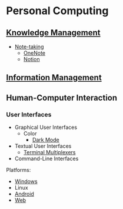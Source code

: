 # Personal Computing
## [Knowledge Management](Knowledge%20Management/README.md)
- [Note-taking](Knowledge%20Management/Note-taking/README.md)
  - [OneNote](Knowledge%20Management/Note-taking/OneNote/README.md)
  - [Notion](Knowledge%20Management/Note-taking/Notion/README.md)

## [Information Management](Information%20Management/README.md)

## Human-Computer Interaction
### User Interfaces
- Graphical User Interfaces
  - Color
    - [Dark Mode](UI/GUI/Color/Dark%20Mode.md)
- Textual User Interfaces
  - [Terminal Multiplexers](UI/TUI/Terminal%20Multiplexers.md)
- Command-Line Interfaces

Platforms:
- [Windows](https://github.com/Chaoses-Ib/Windows#user-interfaces)
- Linux
- [Android](https://github.com/Chaoses-Ib/Linux#gui)
- [Web](https://github.com/Chaoses-Ib/Web)